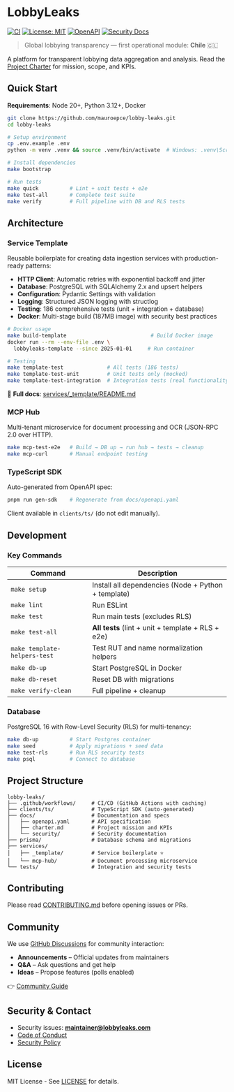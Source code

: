# LobbyLeaks

[![CI](https://github.com/mauroepce/lobby-leaks/actions/workflows/ci.yml/badge.svg?branch=main)](https://github.com/mauroepce/lobby-leaks/actions/workflows/ci.yml)
[![License: MIT](https://img.shields.io/badge/License-MIT-yellow.svg)](LICENSE)
[![OpenAPI](https://img.shields.io/badge/openapi-validated-brightgreen?logo=openapi)](docs/openapi.yaml)
[![Security Docs](https://img.shields.io/badge/security-docs%20✅-blue)](docs/security/rls.md)

> Global lobbying transparency — first operational module: **Chile** 🇨🇱

A platform for transparent lobbying data aggregation and analysis. Read the [Project Charter](docs/charter.md) for mission, scope, and KPIs.

## Quick Start

**Requirements**: Node 20+, Python 3.12+, Docker

```bash
git clone https://github.com/mauroepce/lobby-leaks.git
cd lobby-leaks

# Setup environment
cp .env.example .env
python -m venv .venv && source .venv/bin/activate  # Windows: .venv\Scripts\activate

# Install dependencies
make bootstrap

# Run tests
make quick          # Lint + unit tests + e2e
make test-all       # Complete test suite
make verify         # Full pipeline with DB and RLS tests
```

## Architecture

### Service Template
Reusable boilerplate for creating data ingestion services with production-ready patterns:

- **HTTP Client**: Automatic retries with exponential backoff and jitter
- **Database**: PostgreSQL with SQLAlchemy 2.x and upsert helpers
- **Configuration**: Pydantic Settings with validation
- **Logging**: Structured JSON logging with structlog
- **Testing**: 186 comprehensive tests (unit + integration + database)
- **Docker**: Multi-stage build (187MB image) with security best practices

```bash
# Docker usage
make build-template                           # Build Docker image
docker run --rm --env-file .env \
  lobbyleaks-template --since 2025-01-01     # Run container

# Testing
make template-test              # All tests (186 tests)
make template-test-unit         # Unit tests only (mocked)
make template-test-integration  # Integration tests (real functionality)
```

📖 **Full docs**: [services/_template/README.md](services/_template/README.md)

### MCP Hub
Multi-tenant microservice for document processing and OCR (JSON-RPC 2.0 over HTTP).

```bash
make mcp-test-e2e   # Build → DB up → run hub → tests → cleanup
make mcp-curl       # Manual endpoint testing
```

### TypeScript SDK
Auto-generated from OpenAPI spec:

```bash
pnpm run gen-sdk    # Regenerate from docs/openapi.yaml
```

Client available in `clients/ts/` (do not edit manually).

## Development

### Key Commands

| Command | Description |
|---------|-------------|
| `make setup` | Install all dependencies (Node + Python + template) |
| `make lint` | Run ESLint |
| `make test` | Run main tests (excludes RLS) |
| `make test-all` | **All tests** (lint + unit + template + RLS + e2e) |
| `make template-helpers-test` | Test RUT and name normalization helpers |
| `make db-up` | Start PostgreSQL in Docker |
| `make db-reset` | Reset DB with migrations |
| `make verify-clean` | Full pipeline + cleanup |

### Database
PostgreSQL 16 with Row-Level Security (RLS) for multi-tenancy:

```bash
make db-up          # Start Postgres container
make seed           # Apply migrations + seed data
make test-rls       # Run RLS security tests
make psql           # Connect to database
```

## Project Structure

```
lobby-leaks/
├── .github/workflows/     # CI/CD (GitHub Actions with caching)
├── clients/ts/            # TypeScript SDK (auto-generated)
├── docs/                  # Documentation and specs
│   ├── openapi.yaml       # API specification
│   ├── charter.md         # Project mission and KPIs
│   └── security/          # Security documentation
├── prisma/                # Database schema and migrations
├── services/
│   ├── _template/         # Service boilerplate ⭐
│   └── mcp-hub/           # Document processing microservice
└── tests/                 # Integration and security tests
```

## Contributing

Please read [CONTRIBUTING.md](CONTRIBUTING.md) before opening issues or PRs.

## Community

We use [GitHub Discussions](../../discussions) for community interaction:

- **Announcements** – Official updates from maintainers
- **Q&A** – Ask questions and get help
- **Ideas** – Propose features (polls enabled)

👉 [Community Guide](./docs/community.md)

## Security & Contact

- Security issues: **[maintainer@lobbyleaks.com](mailto:maintainer@lobbyleaks.com)**
- [Code of Conduct](CODE_OF_CONDUCT.md)
- [Security Policy](docs/security/rls.md)

## License

MIT License - See [LICENSE](LICENSE) for details.
